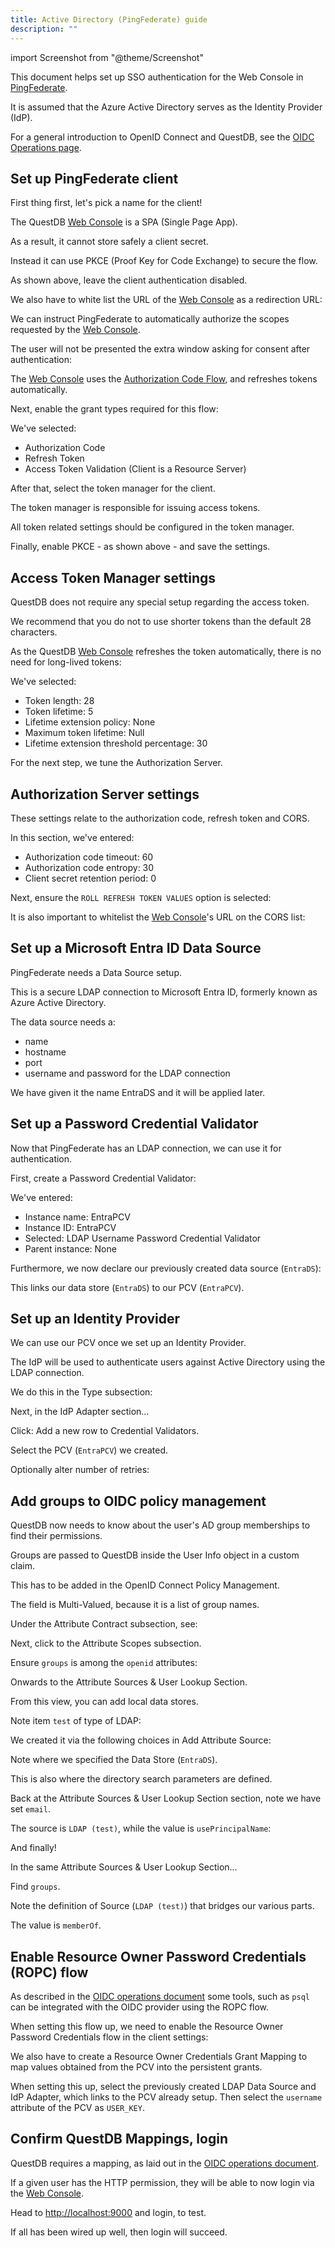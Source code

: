 ```yaml
---
title: Active Directory (PingFederate) guide
description: ""
---
```


import Screenshot from "@theme/Screenshot"

This document helps set up SSO authentication for the Web Console in
[PingFederate](https://docs.pingidentity.com/r/en-us/pingfederate-110/pf_intro_to_pingfed).

It is assumed that the Azure Active Directory serves as the Identity Provider
(IdP).

For a general introduction to OpenID Connect and QuestDB, see the
[OIDC Operations page](/docs/operations/openid-connect-oidc-integration/).

## Set up PingFederate client

First thing first, let's pick a name for the client!

<Screenshot
  alt="PingFederate image, naming the client."
  src="/img/guides/active-directory/1.webp"
  title="Picking a name"
  width={750}
/>

The QuestDB [Web Console](/docs/web-console/) is a SPA (Single Page App).

As a result, it cannot store safely a client secret.

Instead it can use PKCE (Proof Key for Code Exchange) to secure the flow.

As shown above, leave the client authentication disabled.

We also have to white list the URL of the [Web Console](/docs/web-console/) as a redirection URL:

<Screenshot
  alt="PingFederate image, redirection URL"
  src="/img/guides/active-directory/2.webp"
  title="Whitelist the redirection URL"
  width={600}
/>

We can instruct PingFederate to automatically authorize the scopes requested by
the [Web Console](/docs/web-console/).

The user will not be presented the extra window asking for consent after
authentication:

<Screenshot
  alt="PingFederate, bypass approval"
  src="/img/guides/active-directory/3.webp"
  title="Bypass, please"
  width={500}
/>

The [Web Console](/docs/web-console/) uses the
[Authorization Code Flow](/docs/operations/openid-connect-oidc-integration/#authentication-and-authorization-flow),
and refreshes tokens automatically.

Next, enable the grant types required for this flow:

<Screenshot
  alt="PingFederate, granting types"
  src="/img/guides/active-directory/4.webp"
  title="Granted"
  width={600}
/>

We've selected:

- Authorization Code
- Refresh Token
- Access Token Validation (Client is a Resource Server)

After that, select the token manager for the client.

The token manager is responsible for issuing access tokens.

All token related settings should be configured in the token manager.

<Screenshot
  alt=""
  src="/img/guides/active-directory/5.webp"
  title="PKCE enabled"
  width={500}
/>

Finally, enable PKCE - as shown above - and save the settings.

## Access Token Manager settings

QuestDB does not require any special setup regarding the access token.

We recommend that you do not to use shorter tokens than the default 28
characters.

As the QuestDB [Web Console](/docs/web-console/) refreshes the token automatically, there is no need
for long-lived tokens:

<Screenshot
  alt="PingFederate, access token management UI"
  src="/img/guides/active-directory/6.webp"
  title="Click to zoom"
  jumbo={true}
/>

We've selected:

- Token length: 28
- Token lifetime: 5
- Lifetime extension policy: None
- Maximum token lifetime: Null
- Lifetime extension threshold percentage: 30

For the next step, we tune the Authorization Server.

## Authorization Server settings

These settings relate to the authorization code, refresh token and CORS.

<Screenshot
  alt="PingFederate, auth server image"
  src="/img/guides/active-directory/7.webp"
  title="Authorization server"
  width={750}
/>

In this section, we've entered:

- Authorization code timeout: 60
- Authorization code entropy: 30
- Client secret retention period: 0

Next, ensure the `ROLL REFRESH TOKEN VALUES` option is selected:

<Screenshot
  alt="PingFederate, auth server settings ui"
  src="/img/guides/active-directory/8.webp"
  title="Click to zoom"
  jumbo={true}
/>

It is also important to whitelist the [Web Console](/docs/web-console/)'s URL on the CORS list:

<Screenshot
  alt="PingFederate, authorization server ui"
  src="/img/guides/active-directory/9.webp"
  title="Port 9000, or your custom port"
  width={500}
/>

## Set up a Microsoft Entra ID Data Source

PingFederate needs a Data Source setup.

This is a secure LDAP connection to Microsoft Entra ID, formerly known as Azure
Active Directory.

The data source needs a:

- name
- hostname
- port
- username and password for the LDAP connection

<Screenshot
  alt="PingFederate, data and credential storage"
  src="/img/guides/active-directory/10.webp"
  title="Configuring our data source"
  width={750}
/>

We have given it the name EntraDS and it will be applied later.

## Set up a Password Credential Validator

Now that PingFederate has an LDAP connection, we can use it for authentication.

First, create a Password Credential Validator:

<Screenshot
  alt="PingFederate, create a PCV view "
  src="/img/guides/active-directory/11.webp"
  title="Create the PCV"
  width={750}
/>

We've entered:

- Instance name: EntraPCV
- Instance ID: EntraPCV
- Selected: LDAP Username Password Credential Validator
- Parent instance: None

Furthermore, we now declare our previously created data source (`EntraDS`):

<Screenshot
  alt="PingFederate, additional PCV details"
  src="/img/guides/active-directory/12.webp"
  title="Click to zoom"
  jumbo={true}
/>

This links our data store (`EntraDS`) to our PCV (`EntraPCV`).

## Set up an Identity Provider

We can use our PCV once we set up an Identity Provider.

The IdP will be used to authenticate users against Active Directory using the
LDAP connection.

We do this in the Type subsection:

<Screenshot
  alt="PingFederate, IdP adapters"
  src="/img/guides/active-directory/13.webp"
  title="Defining an adapter"
  width={750}
/>
Next, in the IdP Adapter section...

Click: Add a new row to Credential Validators.

Select the PCV (`EntraPCV`) we created.

Optionally alter number of retries:

<Screenshot
  alt="PingFederate, selecting PCV "
  src="/img/guides/active-directory/14.webp"
  title="Select the PCV"
  jumbo={true}
/>

## Add groups to OIDC policy management

QuestDB now needs to know about the user's AD group memberships to find their
permissions.

Groups are passed to QuestDB inside the User Info object in a custom claim.

This has to be added in the OpenID Connect Policy Management.

The field is Multi-Valued, because it is a list of group names.

Under the Attribute Contract subsection, see:

<Screenshot
  alt="PingFederate, Attribute Contract subsection"
  src="/img/guides/active-directory/15.webp"
  title="Click to zoom"
  jumbo={true}
/>

Next, click to the Attribute Scopes subsection.

Ensure `groups` is among the `openid` attributes:

<Screenshot
  alt="PingFederate, Attribute Scopes"
  src="/img/guides/active-directory/16.webp"
  title="Click to zoom"
  jumbo={true}
/>

Onwards to the Attribute Sources & User Lookup Section.

From this view, you can add local data stores.

Note item `test` of type of LDAP:

<Screenshot
  alt="PingFederate, Attribute Sources & User Lookup ui"
  src="/img/guides/active-directory/17.webp"
  title="Click to zoom"
  jumbo={true}
/>

We created it via the following choices in Add Attribute Source:

<Screenshot
  alt="PingFederate, Add Attribute Source ui"
  src="/img/guides/active-directory/18.webp"
  title="Click to zoom"
  jumbo={true}
/>

Note where we specified the Data Store (`EntraDS`).

This is also where the directory search parameters are defined.

Back at the Attribute Sources & User Lookup Section section, note we have set
`email`.

The source is `LDAP (test)`, while the value is `usePrincipalName`:

<Screenshot
  alt="PingFederate, Policy Management ui"
  src="/img/guides/active-directory/19.webp"
  title="Click to zoom"
  jumbo={true}
/>

And finally!

In the same Attribute Sources & User Lookup Section...

Find `groups`.

Note the definition of Source (`LDAP (test)`) that bridges our various parts.

The value is `memberOf`.

<Screenshot
  alt="PingFederate, associating groups with the source"
  src="/img/guides/active-directory/20.webp"
  title="Click to zoom"
  jumbo={true}
/>

## Enable Resource Owner Password Credentials (ROPC) flow

As described in the
[OIDC operations document](/docs/operations/openid-connect-oidc-integration/#enable-ropc)
some tools, such as `psql` can be integrated with the OIDC provider using the ROPC flow.

When setting this flow up, we need to enable the Resource Owner Password Credentials flow in the
client settings:
<Screenshot
  alt="PingFederate, enable ROPC for the client"
  src="/img/guides/active-directory/21.webp"
  title="Click to zoom"
  jumbo={true}
/>

We also have to create a Resource Owner Credentials Grant Mapping to map values obtained from
the PCV into the persistent grants.

When setting this up, select the previously created LDAP Data Source and IdP Adapter, which links
to the PCV already setup.
Then select the `username` attribute of the PCV as `USER_KEY`.

<Screenshot
alt="PingFederate, ROPC grant mappings"
src="/img/guides/active-directory/22.webp"
title="Click to zoom"
jumbo={true}
/>

## Confirm QuestDB Mappings, login

QuestDB requires a mapping, as laid out in the
[OIDC operations document](/docs/operations/openid-connect-oidc-integration/#mapping-user-permissions).

If a given user has the HTTP permission, they will be able to now login via the
[Web Console](/docs/web-console/).

Head to [http://localhost:9000](http://localhost:9000) and login, to test.

If all has been wired up well, then login will succeed.

<br />
